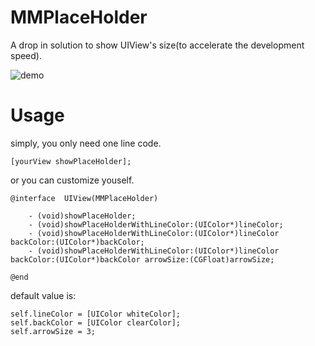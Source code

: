 MMPlaceHolder
=============

A drop in solution to show UIView's size(to accelerate the development speed).

![demo](https://github.com/adad184/MMPlaceHolder/blob/master/demo.png?raw=true)

Usage
===============

simply, you only need one line code.
    
    [yourView showPlaceHolder];


or you can customize youself.

    @interface  UIView(MMPlaceHolder)

        - (void)showPlaceHolder;
        - (void)showPlaceHolderWithLineColor:(UIColor*)lineColor;
        - (void)showPlaceHolderWithLineColor:(UIColor*)lineColor backColor:(UIColor*)backColor;
        - (void)showPlaceHolderWithLineColor:(UIColor*)lineColor backColor:(UIColor*)backColor arrowSize:(CGFloat)arrowSize;

    @end
    
default value is:

    self.lineColor = [UIColor whiteColor];
    self.backColor = [UIColor clearColor];
    self.arrowSize = 3;